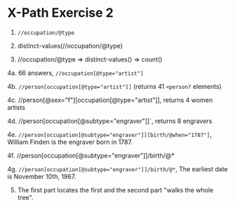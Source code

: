 # X-Path Exercise 2

1. `//occupation/@type`

2. distinct-values(//occupation/@type)

3. //occupation/@type => distinct-values() => count()

4a. 66 answers, `//occupation[@type="artist"]`

4b. `//person[occupation[@type="artist"]]` (returns 41 `<person?` elements)

4c. //person[@sex="f"][occupation[@type="artist"]], returns 4 women artists

4d. //person[occupation[@subtype="engraver"]]`, returns 8 engravers

4e. `//person[occupation[@subtype="engraver"]][birth/@when="1787"]`, William Finden is the engraver born in 1787.

4f. //person[occupation[@subtype="engraver"]]/birth/@*

4g. `//person[occupation[@subtype="engraver"]]/birth/@*`, The earliest date is November 10th, 1967.

5. The first part locates the first <occupation> and the second part "walks the whole tree".